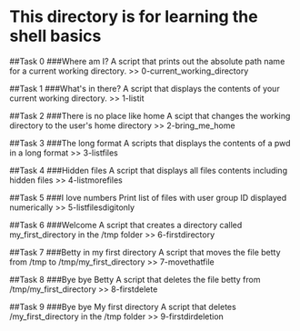 # This directory is for learning the shell basics

##Task 0
###Where am I?
A script that prints out the absolute path name for a current working directory.  >> 0-current_working_directory

##Task 1
###What's in there?
A script that displays the contents of your current working directory. >> 1-listit

##Task 2
###There is no place like home
A scipt that changes the working directory to the user's home directory >> 2-bring_me_home

##Task 3
###The long format
A scripts that displays the contents of a pwd in a long format >> 3-listfiles

##Task 4
###Hidden files
A script that displays all files contents including hidden files >> 4-listmorefiles


##Task 5
###I love numbers
Print list of files with user group ID displayed numerically >> 5-listfilesdigitonly

##Task 6
###Welcome
A script that creates a directory called my_first_directory in the /tmp folder >> 6-firstdirectory

##Task 7
###Betty in my first directory
A script that moves the file betty from /tmp to /tmp/my_first_directory >> 7-movethatfile

##Task 8
###Bye bye Betty
A script that deletes the file betty from /tmp/my_first_directory >> 8-firstdelete

##Task 9
###Bye bye My first directory
A script that deletes /my_first_directory in the /tmp folder >> 9-firstdirdeletion
